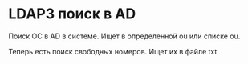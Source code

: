 # LDAP3 поиск в AD
Поиск ОС в AD в системе. Ищет в определенной ou или списке ou.

Теперь есть поиск свободных номеров. Ищет их в файле txt 
